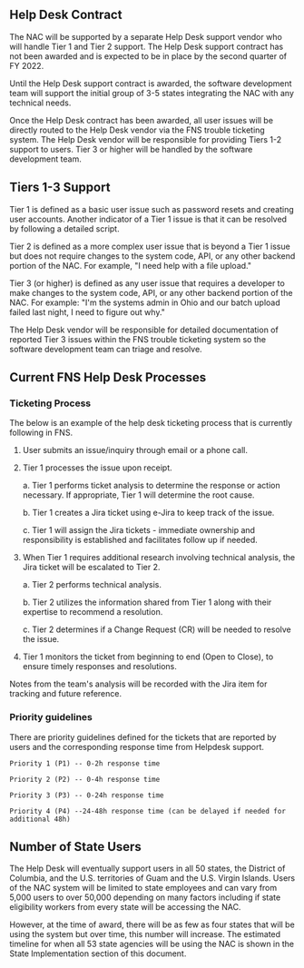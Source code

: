 **Help Desk Contract** 
-------------------

The NAC will be supported by a separate Help Desk support vendor who will handle Tier 1 and Tier 2 support. The Help Desk support contract has not been awarded and is expected to be in place by the second quarter of FY 2022. 

Until the Help Desk support contract is awarded, the software development team will support the initial group of 3-5 states integrating the NAC with any technical needs.

Once the Help Desk contract has been awarded, all user issues will be directly routed to the Help Desk vendor via the FNS trouble ticketing system. The Help Desk vendor will be responsible for providing Tiers 1-2 support to users. Tier 3 or higher will be handled by the software development team. 

**Tiers 1-3 Support**
-----------------

Tier 1 is defined as a basic user issue such as password resets and creating user accounts. Another indicator of a Tier 1 issue is that it can be resolved by following a detailed script.

Tier 2 is defined as a more complex user issue that is beyond a Tier 1 issue but does not require changes to the system code, API, or any other backend portion of the NAC. For example, "I need help with a file upload."

Tier 3 (or higher) is defined as any user issue that requires a developer to make changes to the system code, API, or any other backend portion of the NAC. For example: "I'm the systems admin in Ohio and our batch upload failed last night, I need to figure out why."

The Help Desk vendor will be responsible for detailed documentation of reported Tier 3 issues within the FNS trouble ticketing system so the software development team can triage and resolve.

Current FNS Help Desk Processes
-------------------------------

### Ticketing Process

The below is an example of the help desk ticketing process that is currently following in FNS.

1.  User submits an issue/inquiry through email or a phone call. 

2.  Tier 1 processes the issue upon receipt. 

    a.  Tier 1 performs ticket analysis to determine the response or action necessary. If appropriate, Tier 1 will determine the root cause. 

    b.  Tier 1 creates a Jira ticket using e-Jira to keep track of the issue. 

    c.  Tier 1 will assign the Jira tickets - immediate ownership and responsibility is established and facilitates follow up if needed. 

3.  When Tier 1 requires additional research involving technical analysis, the Jira ticket will be escalated to Tier 2. 

    a.  Tier 2 performs technical analysis. 

    b.  Tier 2 utilizes the information shared from Tier 1 along with their expertise to recommend a resolution. 

    c.  Tier 2 determines if a Change Request (CR) will be needed to resolve the issue. 

4.  Tier 1 monitors the ticket from beginning to end (Open to Close), to ensure timely responses and resolutions. 

Notes from the team's analysis will be recorded with the Jira item for tracking and future reference.  

### Priority guidelines  

There are priority guidelines defined for the tickets that are reported by users and the corresponding response time from Helpdesk support. 

    Priority 1 (P1) -- 0-2h response time 

    Priority 2 (P2) -- 0-4h response time 

    Priority 3 (P3) -- 0-24h response time 

    Priority 4 (P4) --24-48h response time (can be delayed if needed for additional 48h)

**Number of State Users**
---------------------

The Help Desk will eventually support users in all 50 states, the District of Columbia, and the U.S. territories of Guam and the U.S. Virgin Islands. Users of the NAC system will be limited to state employees and can vary from 5,000 users to over 50,000 depending on many factors including if state eligibility workers from every state will be accessing the NAC. 

However, at the time of award, there will be as few as four states that will be using the system but over time, this number will increase. The estimated timeline for when all 53 state agencies will be using the NAC is shown in the State Implementation section of this document.
